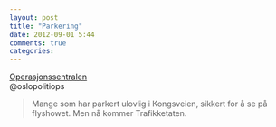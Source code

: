 ```yaml
---
layout: post
title: "Parkering"
date: 2012-09-01 5:44
comments: true
categories: 
---
```

[Operasjonssentralen](https://twitter.com/oslopolitiops/statuses/241879097414930432)  
@oslopolitiops 

> Mange som har parkert ulovlig i Kongsveien, sikkert for å se på flyshowet. Men nå kommer Trafikketaten.
